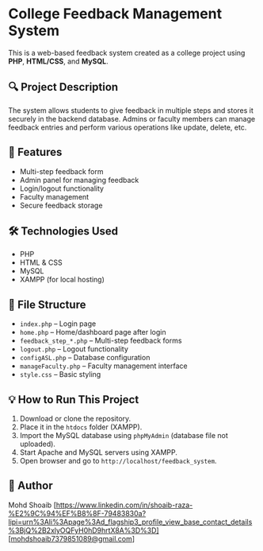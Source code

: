 # College Feedback Management System

This is a web-based feedback system created as a college project using **PHP**, **HTML/CSS**, and **MySQL**.

## 🔍 Project Description

The system allows students to give feedback in multiple steps and stores it securely in the backend database. Admins or faculty members can manage feedback entries and perform various operations like update, delete, etc.

## 🚀 Features

- Multi-step feedback form
- Admin panel for managing feedback
- Login/logout functionality
- Faculty management
- Secure feedback storage

## 🛠 Technologies Used

- PHP
- HTML & CSS
- MySQL
- XAMPP (for local hosting)

## 📁 File Structure

- `index.php` – Login page
- `home.php` – Home/dashboard page after login
- `feedback_step_*.php` – Multi-step feedback forms
- `logout.php` – Logout functionality
- `configASL.php` – Database configuration
- `manageFaculty.php` – Faculty management interface
- `style.css` – Basic styling

## 💡 How to Run This Project

1. Download or clone the repository.
2. Place it in the `htdocs` folder (XAMPP).
3. Import the MySQL database using `phpMyAdmin` (database file not uploaded).
4. Start Apache and MySQL servers using XAMPP.
5. Open browser and go to `http://localhost/feedback_system`.


## 🙋 Author

Mohd Shoaib 
[https://www.linkedin.com/in/shoaib-raza-%E2%9C%94%EF%B8%8F-79483830a?lipi=urn%3Ali%3Apage%3Ad_flagship3_profile_view_base_contact_details%3BjQ%2B2xlyOQFyH0hD9hrtX8A%3D%3D] 
[mohdshoaib7379851089@gmail.com]

